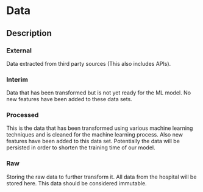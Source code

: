 # Data

## Description

### External

Data extracted from third party sources (This also includes APIs).

### Interim

Data that has been transformed but is not yet ready for the ML model. No new features have been added to these data sets.

### Processed

This is the data that has been transformed using various machine learning techniques and is cleaned for the machine learning process. Also new features have been added to this data set. Potentially the data will be persisted in order to shorten the training time of our model.

### Raw

Storing the raw data to further transform it. All data from the hospital will be stored here. This data should be considered immutable.
